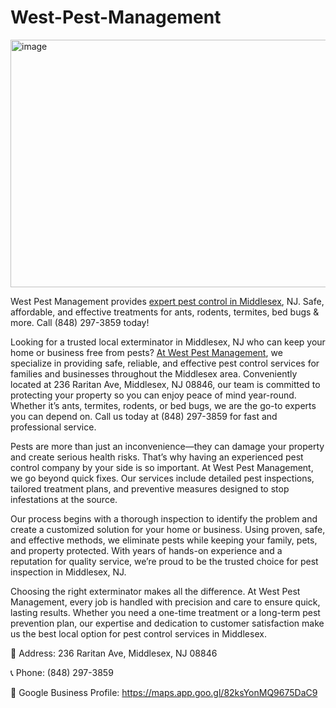 # West-Pest-Management
<img width="521" height="396" alt="image" src="https://github.com/user-attachments/assets/3448e1b8-894d-4dd9-a3da-c214004ad2d9" />





West Pest Management provides [expert pest control in Middlesex](https://maps.app.goo.gl/82ksYonMQ9675DaC9), NJ. Safe, affordable, and effective treatments for ants, rodents, termites, bed bugs & more. Call (848) 297-3859 today! 

Looking for a trusted local exterminator in Middlesex, NJ who can keep your home or business free from pests? [At West Pest Management](https://maps.app.goo.gl/82ksYonMQ9675DaC9), we specialize in providing safe, reliable, and effective pest control services for families and businesses throughout the Middlesex area. Conveniently located at 236 Raritan Ave, Middlesex, NJ 08846, our team is committed to protecting your property so you can enjoy peace of mind year-round. Whether it’s ants, termites, rodents, or bed bugs, we are the go-to experts you can depend on. Call us today at (848) 297-3859 for fast and professional service.

Pests are more than just an inconvenience—they can damage your property and create serious health risks. That’s why having an experienced pest control company by your side is so important. At West Pest Management, we go beyond quick fixes. Our services include detailed pest inspections, tailored treatment plans, and preventive measures designed to stop infestations at the source.

Our process begins with a thorough inspection to identify the problem and create a customized solution for your home or business. Using proven, safe, and effective methods, we eliminate pests while keeping your family, pets, and property protected. With years of hands-on experience and a reputation for quality service, we’re proud to be the trusted choice for pest inspection in Middlesex, NJ.

Choosing the right exterminator makes all the difference. At West Pest Management, every job is handled with precision and care to ensure quick, lasting results. Whether you need a one-time treatment or a long-term pest prevention plan, our expertise and dedication to customer satisfaction make us the best local option for pest control services in Middlesex.

📍 Address: 236 Raritan Ave, Middlesex, NJ 08846

📞 Phone: (848) 297-3859

🔗 Google Business Profile:  https://maps.app.goo.gl/82ksYonMQ9675DaC9 
